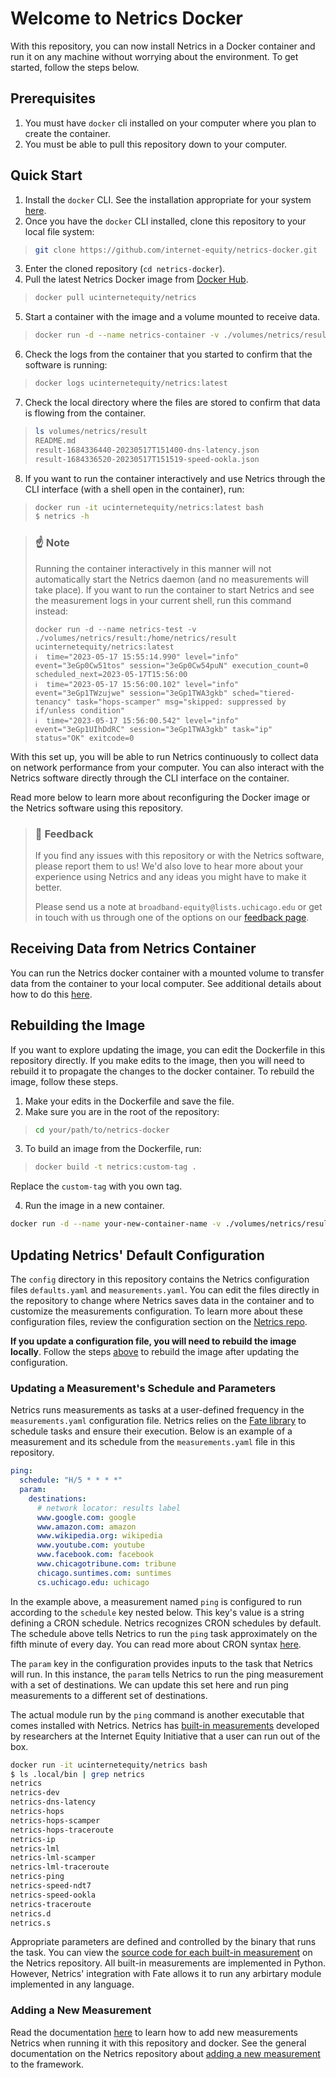 # Welcome to Netrics Docker

With this repository, you can now install Netrics in a Docker container and run it on any machine without worrying about the environment. To get started, follow the steps below.

## Prerequisites

1. You must have `docker` cli installed on your computer where you plan to create the container.
2. You must be able to pull this repository down to your computer.

## Quick Start

1. Install the `docker` CLI. See the installation appropriate for your system [here](https://docs.docker.com/get-docker/).
2. Once you have the `docker` CLI installed, clone this repository to your local file system:
> ```bash
> git clone https://github.com/internet-equity/netrics-docker.git
> ```
3. Enter the cloned repository (`cd netrics-docker`).
4. Pull the latest Netrics Docker image from [Docker Hub](https://hub.docker.com/r/ucinternetequity/netrics).
> ```bash
> docker pull ucinternetequity/netrics
> ```
5. Start a container with the image and a volume mounted to receive data.
> ```bash
> docker run -d --name netrics-container -v ./volumes/netrics/result:/home/netrics/result ucinternetequity/netrics:latest
> ```
6. Check the logs from the container that you started to confirm that the software is running:
> ```bash
>docker logs ucinternetequity/netrics:latest
>```
7. Check the local directory where the files are stored to confirm that data is flowing from the container.
> ```bash
>ls volumes/netrics/result
>README.md
>result-1684336440-20230517T151400-dns-latency.json
>result-1684336520-20230517T151519-speed-ookla.json
>```
8. If you want to run the container interactively and use Netrics through the CLI interface (with a shell open in the container), run:
> ```bash
>docker run -it ucinternetequity/netrics:latest bash
>$ netrics -h
>```

> ### **☝️ Note**
>
> Running the container interactively in this manner will not automatically start the Netrics daemon (and no measurements will take place). If you want to run the container to start Netrics and see the measurement logs in your current shell, run this command instead:
> ```
> docker run -d --name netrics-test -v ./volumes/netrics/result:/home/netrics/result ucinternetequity/netrics:latest
> ℹ️  time="2023-05-17 15:55:14.990" level="info" event="3eGp0Cw51tos" session="3eGp0Cw54puN" execution_count=0 scheduled_next=2023-05-17T15:56:00
> ℹ️  time="2023-05-17 15:56:00.102" level="info" event="3eGp1TWzujwe" session="3eGp1TWA3gkb" sched="tiered-tenancy" task="hops-scamper" msg="skipped: suppressed by if/unless condition"
> ℹ️  time="2023-05-17 15:56:00.542" level="info" event="3eGp1UIhDdRC" session="3eGp1TWA3gkb" task="ip" status="OK" exitcode=0
> ```

With this set up, you will be able to run Netrics continuously to collect data on network performance from your computer. You can also interact with the Netrics software directly through the CLI interface on the container.

Read more below to learn more about reconfiguring the Docker image or the Netrics software using this repository.

> ### 🙏 **Feedback**
>
> If you find any issues with this repository or with the Netrics software, please report them to us! We'd also love to hear more about your experience using Netrics and any ideas you might have to make it better.
>
> Please send us a note at `broadband-equity@lists.uchicago.edu` or get in touch with us through one of the options on our [feedback page](https://internetequity.org/feedback/submitting-feedback.html).

## Receiving Data from Netrics Container

You can run the Netrics docker container with a mounted volume to transfer data from the container to your local computer. See additional details about how to do this [here](https://github.com/internet-equity/netrics-docker/blob/main/volumes/netrics/result/README.md).

## Rebuilding the Image

If you want to explore updating the image, you can edit the Dockerfile in this repository directly. If you make edits to the image, then you will need to rebuild it to propagate the changes to the docker container. To rebuild the image, follow these steps.

1. Make your edits in the Dockerfile and save the file.
2. Make sure you are in the root of the repository:
> ```bash
> cd your/path/to/netrics-docker
> ```
3. To build an image from the Dockerfile, run:
> ```bash
> docker build -t netrics:custom-tag .
> ```
Replace the `custom-tag` with you own tag.

4. Run the image in a new container.

```bash
docker run -d --name your-new-container-name -v ./volumes/netrics/result:/home/netrics/result netrics:custom-tag
```

## Updating Netrics' Default Configuration

The `config` directory in this repository contains the Netrics configuration files `defaults.yaml` and `measurements.yaml`. You can edit the files directly in the repository to change where Netrics saves data in the container and to customize the measurements configuration. To learn more about these configuration files, review the configuration section on the [Netrics repo](https://github.com/internet-equity/netrics#configuration).

**If you update a configuration file, you will need to rebuild the image locally**. Follow the steps [above](#rebuilding-the-image) to rebuild the image after updating the configuration.

### Updating a Measurement's Schedule and Parameters

Netrics runs measurements as tasks at a user-defined frequency in the `measurements.yaml` configuration file. Netrics relies on the [Fate library](https://github.com/internet-equity/fate) to schedule tasks and ensure their execution. Below is an example of a measurement and its schedule from the `measurements.yaml` file in this repository.

```yaml
ping:
  schedule: "H/5 * * * *"
  param:
    destinations:
      # network locator: results label
      www.google.com: google
      www.amazon.com: amazon
      www.wikipedia.org: wikipedia
      www.youtube.com: youtube
      www.facebook.com: facebook
      www.chicagotribune.com: tribune
      chicago.suntimes.com: suntimes
      cs.uchicago.edu: uchicago
```

In the example above, a measurement named `ping` is configured to run according to the `schedule` key nested below. This key's value is a string defining a CRON schedule. Netrics recognizes CRON schedules by default. The schedule above tells Netrics to run the `ping` task approximately on the fifth minute of every day. You can read more about CRON syntax [here](https://pubs.opengroup.org/onlinepubs/9699919799/utilities/crontab.html).

The `param` key in the configuration provides inputs to the task that Netrics will run. In this instance, the `param` tells Netrics to run the ping measurement with a set of destinations. We can update this set here and run ping measurements to a different set of destinations. 

The actual module run by the `ping` command is another executable that comes installed with Netrics. Netrics has [built-in measurements](https://github.com/internet-equity/netrics#built-in-measurements) developed by researchers at the Internet Equity Initiative that a user can run out of the box.

```bash
docker run -it ucinternetequity/netrics bash
$ ls .local/bin | grep netrics
netrics
netrics-dev
netrics-dns-latency
netrics-hops
netrics-hops-scamper
netrics-hops-traceroute
netrics-ip
netrics-lml
netrics-lml-scamper
netrics-lml-traceroute
netrics-ping
netrics-speed-ndt7
netrics-speed-ookla
netrics-traceroute
netrics.d
netrics.s
```

Appropriate parameters are defined and controlled by the binary that runs the task. You can view the [source code for each built-in measurement](https://github.com/internet-equity/netrics/tree/main/src/netrics/measurement) on the Netrics repository. All built-in measurements are implemented in Python. However, Netrics' integration with Fate allows it to run any arbirtary module implemented in any language.

### Adding a New Measurement

Read the documentation [here](./config/measurements/README.md) to learn how to add new measurements Netrics when running it with this repository and docker. See the general documentation on the Netrics repository about [adding a new measurement](https://github.com/internet-equity/netrics#adding-builtins) to the framework.